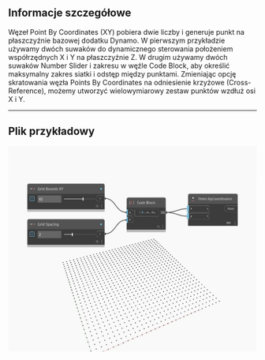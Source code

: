## Informacje szczegółowe
Węzeł Point By Coordinates (XY) pobiera dwie liczby i generuje punkt na płaszczyźnie bazowej dodatku Dynamo. W pierwszym przykładzie używamy dwóch suwaków do dynamicznego sterowania położeniem współrzędnych X i Y na płaszczyźnie Z. W drugim używamy dwóch suwaków Number Slider i zakresu w węźle Code Block, aby określić maksymalny zakres siatki i odstęp między punktami. Zmieniając opcję skratowania węzła Points By Coordinates na odniesienie krzyżowe (Cross-Reference), możemy utworzyć wielowymiarowy zestaw punktów wzdłuż osi X i Y.
___
## Plik przykładowy

![ByCoordinates (x, y)](./Autodesk.DesignScript.Geometry.Point.ByCoordinates(x,%20y)_img.jpg)

